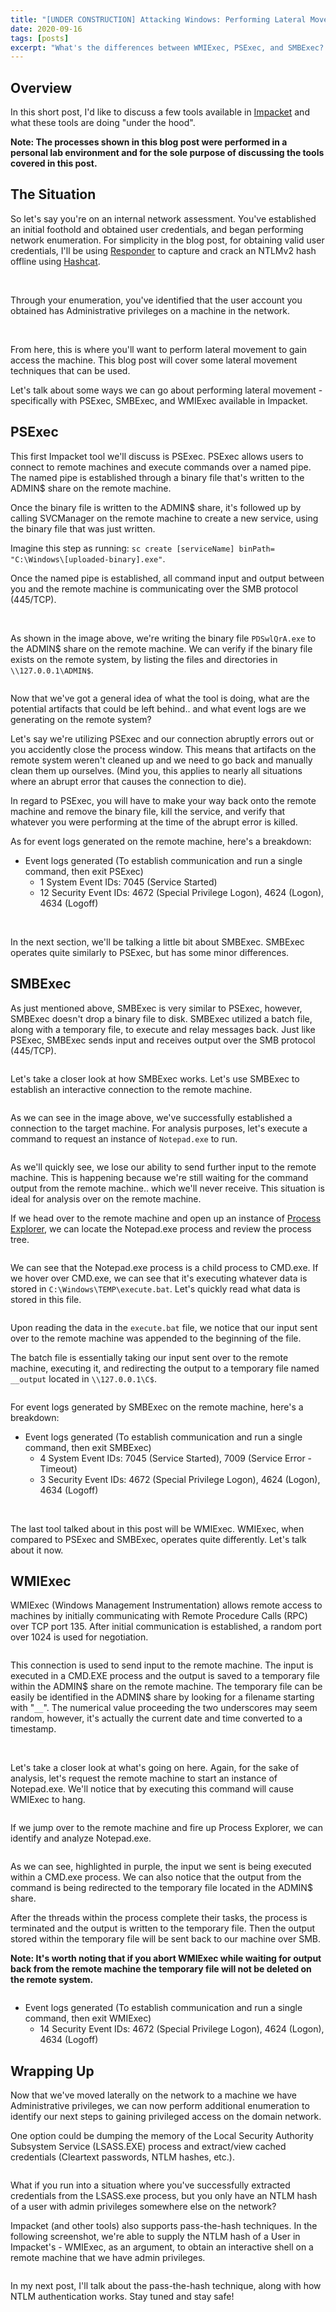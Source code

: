```yaml
---
title: "[UNDER CONSTRUCTION] Attacking Windows: Performing Lateral Movement with Impacket"
date: 2020-09-16
tags: [posts]
excerpt: "What's the differences between WMIExec, PSExec, and SMBExec? Let's take a closer look at each of these tools and get a better understanding of what's happening when we execute them against a target."
---
```

Overview
---
In this short post, I'd like to discuss a few tools available in [Impacket](https://github.com/SecureAuthCorp/impacket) and what these tools are doing "under the hood".

__Note: The processes shown in this blog post were performed in a personal lab environment and for the sole purpose of discussing the tools covered in this post.__

The Situation
---
So let's say you're on an internal network assessment. You've established an initial foothold and obtained user credentials, and began performing network enumeration. For simplicity in the blog post, for obtaining valid user credentials, I'll be using [Responder](https://github.com/SpiderLabs/Responder) to capture and crack an NTLMv2 hash offline using [Hashcat](https://github.com/hashcat).

<img src="{{ site.url }}{{ site.baseurl }}/images/attacking-windows-impacket/responder.png" alt="">

<img src="{{ site.url }}{{ site.baseurl }}/images/attacking-windows-impacket/hashcat.png" alt="">

<img src="{{ site.url }}{{ site.baseurl }}/images/attacking-windows-impacket/begin-enum.png" alt="">

Through your enumeration, you've identified that the user account you obtained has Administrative privileges on a machine in the network. 

<img src="{{ site.url }}{{ site.baseurl }}/images/attacking-windows-impacket/find-localadminaccess-usera.png" alt="">

<img src="{{ site.url }}{{ site.baseurl }}/images/attacking-windows-impacket/powerview-clientA-admin.png" alt="">

From here, this is where you'll want to perform lateral movement to gain access the machine. This blog post will cover some lateral movement techniques that can be used. 

Let's talk about some ways we can go about performing lateral movement - specifically with PSExec, SMBExec, and WMIExec available in Impacket.

PSExec
---
This first Impacket tool we'll discuss is PSExec. PSExec allows users to connect to remote machines and execute commands over a named pipe. The named pipe is established through a binary file that's written to the ADMIN$ share on the remote machine. 

Once the binary file is written to the ADMIN$ share, it's followed up by calling SVCManager on the remote machine to create a new service, using the binary file that was just written. 

Imagine this step as running: `sc create [serviceName] binPath= "C:\Windows\[uploaded-binary].exe"`.

Once the named pipe is established, all command input and output between you and the remote machine is communicating over the SMB protocol (445/TCP).

<img src="{{ site.url }}{{ site.baseurl }}/images/attacking-windows-impacket/psexec-diagram.png" alt="">

<img src="{{ site.url }}{{ site.baseurl }}/images/attacking-windows-impacket/psexec-cmd.png" alt="">

As shown in the image above, we're writing the binary file `PDSwlQrA.exe` to the ADMIN$ share on the remote machine. We can verify if the binary file exists on the remote system, by listing the files and directories in `\\127.0.0.1\ADMIN$`.

<img src="{{ site.url }}{{ site.baseurl }}/images/attacking-windows-impacket/psexec-binary.png" alt="">

Now that we've got a general idea of what the tool is doing, what are the potential artifacts that could be left behind.. and what event logs are we generating on the remote system?

Let's say we're utilizing PSExec and our connection abruptly errors out or you accidently close the process window. This means that artifacts on the remote system weren't cleaned up and we need to go back and manually clean them up ourselves. (Mind you, this applies to nearly all situations where an abrupt error that causes the connection to die).

In regard to PSExec, you will have to make your way back onto the remote machine and remove the binary file, kill the service, and verify that whatever you were performing at the time of the abrupt error is killed.

As for event logs generated on the remote machine, here's a breakdown:
- Event logs generated (To establish communication and run a single command, then exit PSExec)
	- 1 System Event IDs: 7045 (Service Started)
	- 12 Security Event IDs: 4672 (Special Privilege Logon), 4624 (Logon), 4634 (Logoff)

<img src="{{ site.url }}{{ site.baseurl }}/images/attacking-windows-impacket/psexec-eventlog-sys.png" alt="">

<img src="{{ site.url }}{{ site.baseurl }}/images/attacking-windows-impacket/psexec-eventlog-sec.png" alt="">

In the next section, we'll be talking a little bit about SMBExec. SMBExec operates quite similarly to PSExec, but has some minor differences.

SMBExec
---
As just mentioned above, SMBExec is very similar to PSExec, however, SMBExec doesn't drop a binary file to disk. SMBExec utilized a batch file, along with a temporary file, to execute and relay messages back. Just like PSExec, SMBExec sends input and receives output over the SMB protocol (445/TCP).

<img src="{{ site.url }}{{ site.baseurl }}/images/attacking-windows-impacket/smbexec-diagram.png" alt="">

Let's take a closer look at how SMBExec works. Let's use SMBExec to establish an interactive connection to the remote machine.

<img src="{{ site.url }}{{ site.baseurl }}/images/attacking-windows-impacket/smbexec-cmd.png" alt="">

As we can see in the image above, we've successfully established a connection to the target machine. For analysis purposes, let's execute a command to request an instance of `Notepad.exe` to run.

<img src="{{ site.url }}{{ site.baseurl }}/images/attacking-windows-impacket/smbexec-notepad-run.png" alt="">

As we'll quickly see, we lose our ability to send further input to the remote machine. This is happening because we're still waiting for the command output from the remote machine.. which we'll never receive. This situation is ideal for analysis over on the remote machine.

If we head over to the remote machine and open up an instance of [Process Explorer](https://docs.microsoft.com/en-us/sysinternals/downloads/process-explorer), we can locate the Notepad.exe process and review the process tree.

<img src="{{ site.url }}{{ site.baseurl }}/images/attacking-windows-impacket/smbexec-procexplorer.png" alt="">

We can see that the Notepad.exe process is a child process to CMD.exe. If we hover over CMD.exe, we can see that it's executing whatever data is stored in `C:\Windows\TEMP\execute.bat`. Let's quickly read what data is stored in this file.

<img src="{{ site.url }}{{ site.baseurl }}/images/attacking-windows-impacket/smbexec-notepad.png" alt="">

Upon reading the data in the `execute.bat` file, we notice that our input sent over to the remote machine was appended to the beginning of the file.

The batch file is essentially taking our input sent over to the remote machine, executing it, and redirecting the output to a temporary file named `__output` located in `\\127.0.0.1\C$`.

<img src="{{ site.url }}{{ site.baseurl }}/images/attacking-windows-impacket/smbexec-output.png" alt="">

For event logs generated by SMBExec on the remote machine, here's a breakdown:
- Event logs generated (To establish communication and run a single command, then exit SMBExec)
	- 4 System Event IDs: 7045 (Service Started), 7009 (Service Error - Timeout)
	- 3 Security Event IDs: 4672 (Special Privilege Logon), 4624 (Logon), 4634 (Logoff)

<img src="{{ site.url }}{{ site.baseurl }}/images/attacking-windows-impacket/smbexec-eventlogs.png" alt="">

<img src="{{ site.url }}{{ site.baseurl }}/images/attacking-windows-impacket/smbexec-eventlogs-sec.png" alt="">

The last tool talked about in this post will be WMIExec. WMIExec, when compared to PSExec and SMBExec, operates quite differently. Let's talk about it now.

WMIExec
---
WMIExec (Windows Management Instrumentation) allows remote access to machines by initially communicating with Remote Procedure Calls (RPC) over TCP port 135. After initial communication is established, a random port over 1024 is used for negotiation. 

<img src="{{ site.url }}{{ site.baseurl }}/images/attacking-windows-impacket/wmiexec-diagram.png" alt="">

This connection is used to send input to the remote machine. The input is executed in a CMD.EXE process and the output is saved to a temporary file within the ADMIN$ share on the remote machine. The temporary file can be easily be identified in the ADMIN$ share by looking for a filename starting with "`__`". The numerical value proceeding the two underscores may seem random, however, it's actually the current date and time converted to a timestamp.

<img src="{{ site.url }}{{ site.baseurl }}/images/attacking-windows-impacket/wmiexec-cmd.png" alt="">

<img src="{{ site.url }}{{ site.baseurl }}/images/attacking-windows-impacket/temp-file-wmiexec.png" alt="">

Let's take a closer look at what's going on here. Again, for the sake of analysis, let's request the remote machine to start an instance of Notepad.exe. We'll notice that by executing this command will cause WMIExec to hang.

<img src="{{ site.url }}{{ site.baseurl }}/images/attacking-windows-impacket/wmiexec-notepad.png" alt="">

If we jump over to the remote machine and fire up Process Explorer, we can identify and analyze Notepad.exe.

<img src="{{ site.url }}{{ site.baseurl }}/images/attacking-windows-impacket/procexplorer-wmiexec.png" alt="">

As we can see, highlighted in purple, the input we sent is being executed within a CMD.exe process. We can also notice that the output from the command is being redirected to the temporary file located in the ADMIN$ share.

After the threads within the process complete their tasks, the process is terminated and the output is written to the temporary file. Then the output stored within the temporary file will be sent back to our machine over SMB.

__Note: It's worth noting that if you abort WMIExec while waiting for output back from the remote machine the temporary file will not be deleted on the remote system.__

<img src="{{ site.url }}{{ site.baseurl }}/images/attacking-windows-impacket/wmiexec-eventlogs.png" alt="">

- Event logs generated (To establish communication and run a single command, then exit WMIExec)
	- 14 Security Event IDs: 4672 (Special Privilege Logon), 4624 (Logon), 4634 (Logoff)

Wrapping Up
---
Now that we've moved laterally on the network to a machine we have Administrative privileges, we can now perform additional enumeration to identify our next steps to gaining privileged access on the domain network.

One option could be dumping the memory of the Local Security Authority Subsystem Service (LSASS.EXE) process and extract/view cached credentials (Cleartext passwords, NTLM hashes, etc.).

<img src="{{ site.url }}{{ site.baseurl }}/images/attacking-windows-impacket/mimikatz.png" alt="">

What if you run into a situation where you've successfully extracted credentials from the LSASS.exe process, but you only have an NTLM hash of a user with admin privileges somewhere else on the network?

Impacket (and other tools) also supports pass-the-hash techniques. In the following screenshot, we're able to supply the NTLM hash of a User in Impacket's - WMIExec, as an argument, to obtain an interactive shell on a remote machine that we have admin privileges.

<img src="{{ site.url }}{{ site.baseurl }}/images/attacking-windows-impacket/wmiexec-pth.png" alt="">

In my next post, I'll talk about the pass-the-hash technique, along with how NTLM authentication works. Stay tuned and stay safe!

